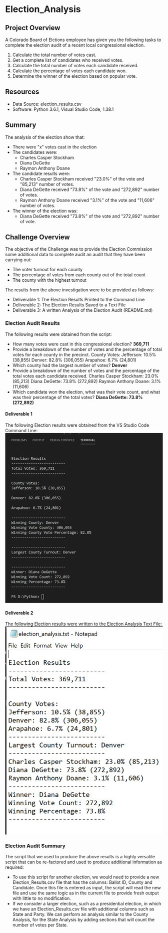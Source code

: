 # Election_Analysis

## Project Overview
A Colorado Board of Elctions employee has given you the following tasks to complete the election audit of a recent local congressional election.

1. Calculate the total number of votes cast.
2. Get a complete list of candidates who received votes.
3. Calculate the total number of votes each candidate received.
4. Calculate the percentage of votes each candidate won.
5. Determine the winner of the election based on popular vote.

## Resources
- Data Source: election_results.csv
- Software: Python 3.6.1, Visual Studio Code, 1.38.1

## Summary
The analysis of the election show that:
- There were "x" votes cast in the election
- The candidates were:
  - Charles Casper Stockham
  - Diana DeGette
  - Raymon Anthony Doane
- The candidate results were:
  - Charles Casper Stockham received "23.0%" of the vote and "85,213" number of votes.
  - Diana DeGette received "73.8%" of the vote and "272,892" number of votes.
  - Raymon Anthony Doane received "3.1%" of the vote and "11,606" number of votes.
- The winner of the election was:
  - Diana DeGette received "73.8%" of the vote and "272,892" number of vote.
 
## Challenge Overview
The objective of the Challenge was to provide the Election Commission some additional data to complete audit an audit that they have been carrying out:
- The voter turnout for each county
- The percentage of votes from each county out of the total count
- The county with the highest turnout

The results from the above investigation were to be provided as follows:
- Deliverable 1: The Election Results Printed to the Command Line
- Deliverable 2: The Election Results Saved to a Text File
- Deliverable 3: A written Analysis of the Election Audit (README.md)

### Election Audit Results
The following results were obtained from the script:

- How many votes were cast in this congressional election? **369,711**
- Provide a breakdown of the number of votes and the percentage of total votes for each county in the precinct.
                   County Votes:
                  Jefferson: 10.5% (38,855)
                  Denver: 82.8% (306,055)
                  Arapahoe: 6.7% (24,801)
- Which county had the largest number of votes? **Denver**
- Provide a breakdown of the number of votes and the percentage of the total votes each candidate received.
    Charles Casper Stockham: 23.0% (85,213)
    Diana DeGette: 73.8% (272,892)
    Raymon Anthony Doane: 3.1% (11,606)
- Which candidate won the election, what was their vote count, and what was their percentage of the total votes? **Diana DeGette: 73.8% (272,892)**

#### Deliverable 1
The following Election results were obtained from the VS Studio Code Command Line:
![Image](https://github.com/faridah-m/Election_Analysis/blob/main/Delieverable_1_CommmandLine.PNG)

#### Deliverable 2
The following Election results were written to the Election Analysis Text File:
![Image](https://github.com/faridah-m/Election_Analysis/blob/main/Deliverable_2_TXTFile.PNG)

### Election Audit Summary
The script that we used to produce the above results is a highly versatile script that can be re-factored and used to produce additional information as required:
- To use this script for another election, we would need to provide a new Election_Results.csv file that has the columns: Ballot ID, County and Candidate. Once this file is entered as input, the script will read the new file and use the same logic as in the current file to provide fresh output with little to no modification.
- If we consider a larger election, such as a presidential election, in which we have an Election_Results.csv file with additional columns such as State and Party. We can perform an analysis similar to the County Analysis, for the State Analysis by adding sections that will count the number of votes per State.

